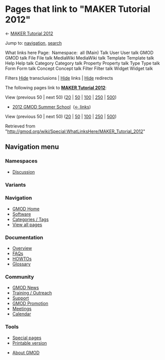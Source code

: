 <div id="mw-page-base" class="noprint">

</div>

<div id="mw-head-base" class="noprint">

</div>

<div id="content" class="mw-body" role="main">

<span id="top"></span>

<div id="mw-js-message" style="display:none;">

</div>



# <span dir="auto">Pages that link to "MAKER Tutorial 2012"</span>

<div id="bodyContent">

<div id="contentSub">

← [MAKER Tutorial 2012](/wiki/MAKER_Tutorial_2012 "MAKER Tutorial 2012")

</div>

<div id="jump-to-nav" class="mw-jump">

Jump to: [navigation](#mw-navigation), [search](#p-search)

</div>

<div id="mw-content-text">

What links here Page:  Namespace:  all (Main) Talk User User talk GMOD
GMOD talk File File talk MediaWiki MediaWiki talk Template Template talk
Help Help talk Category Category talk Property Property talk Type Type
talk Form Form talk Concept Concept talk Filter Filter talk Widget
Widget talk

Filters
[Hide](/mediawiki/index.php?title=Special:WhatLinksHere/MAKER_Tutorial_2012&hidetrans=1 "Special:WhatLinksHere/MAKER Tutorial 2012")
transclusions \|
[Hide](/mediawiki/index.php?title=Special:WhatLinksHere/MAKER_Tutorial_2012&hidelinks=1 "Special:WhatLinksHere/MAKER Tutorial 2012")
links \|
[Hide](/mediawiki/index.php?title=Special:WhatLinksHere/MAKER_Tutorial_2012&hideredirs=1 "Special:WhatLinksHere/MAKER Tutorial 2012")
redirects

The following pages link to **[MAKER Tutorial
2012](/wiki/MAKER_Tutorial_2012 "MAKER Tutorial 2012")**:

View (previous 50 \| next 50)
([20](/mediawiki/index.php?title=Special:WhatLinksHere/MAKER_Tutorial_2012&limit=20 "Special:WhatLinksHere/MAKER Tutorial 2012")
\|
[50](/mediawiki/index.php?title=Special:WhatLinksHere/MAKER_Tutorial_2012&limit=50 "Special:WhatLinksHere/MAKER Tutorial 2012")
\|
[100](/mediawiki/index.php?title=Special:WhatLinksHere/MAKER_Tutorial_2012&limit=100 "Special:WhatLinksHere/MAKER Tutorial 2012")
\|
[250](/mediawiki/index.php?title=Special:WhatLinksHere/MAKER_Tutorial_2012&limit=250 "Special:WhatLinksHere/MAKER Tutorial 2012")
\|
[500](/mediawiki/index.php?title=Special:WhatLinksHere/MAKER_Tutorial_2012&limit=500 "Special:WhatLinksHere/MAKER Tutorial 2012"))

- [2012 GMOD Summer
  School](/wiki/2012_GMOD_Summer_School "2012 GMOD Summer School") ‎
  <span class="mw-whatlinkshere-tools">([←
  links](/mediawiki/index.php?title=Special:WhatLinksHere&target=2012+GMOD+Summer+School "Special:WhatLinksHere"))</span>

View (previous 50 \| next 50)
([20](/mediawiki/index.php?title=Special:WhatLinksHere/MAKER_Tutorial_2012&limit=20 "Special:WhatLinksHere/MAKER Tutorial 2012")
\|
[50](/mediawiki/index.php?title=Special:WhatLinksHere/MAKER_Tutorial_2012&limit=50 "Special:WhatLinksHere/MAKER Tutorial 2012")
\|
[100](/mediawiki/index.php?title=Special:WhatLinksHere/MAKER_Tutorial_2012&limit=100 "Special:WhatLinksHere/MAKER Tutorial 2012")
\|
[250](/mediawiki/index.php?title=Special:WhatLinksHere/MAKER_Tutorial_2012&limit=250 "Special:WhatLinksHere/MAKER Tutorial 2012")
\|
[500](/mediawiki/index.php?title=Special:WhatLinksHere/MAKER_Tutorial_2012&limit=500 "Special:WhatLinksHere/MAKER Tutorial 2012"))

</div>

<div class="printfooter">

Retrieved from
"<http://gmod.org/wiki/Special:WhatLinksHere/MAKER_Tutorial_2012>"

</div>

<div id="catlinks" class="catlinks catlinks-allhidden">

</div>

<div class="visualClear">

</div>

</div>

</div>

<div id="mw-navigation">

## Navigation menu

<div id="mw-head">



<div id="left-navigation">

<div id="p-namespaces" class="vectorTabs" role="navigation"
aria-labelledby="p-namespaces-label">

### Namespaces


- <span id="ca-talk"><a
  href="/mediawiki/index.php?title=Talk:MAKER_Tutorial_2012&amp;action=edit&amp;redlink=1"
  accesskey="t"
  title="Discussion about the content page [t]">Discussion</a></span>

</div>

<div id="p-variants" class="vectorMenu emptyPortlet" role="navigation"
aria-labelledby="p-variants-label">

### 

### Variants[](#)

<div class="menu">

</div>

</div>

</div>





</div>

</div>

</div>

<div id="mw-panel">

<div id="p-logo" role="banner">

<a href="/wiki/Main_Page"
style="background-image: url(http://gmod.org/images/GMOD-cogs.png);"
title="Visit the main page"></a>

</div>

<div id="p-Navigation" class="portal" role="navigation"
aria-labelledby="p-Navigation-label">

### Navigation

<div class="body">

- <span id="n-GMOD-Home">[GMOD Home](/wiki/Main_Page)</span>
- <span id="n-Software">[Software](/wiki/GMOD_Components)</span>
- <span id="n-Categories-.2F-Tags">[Categories /
  Tags](/wiki/Categories)</span>
- <span id="n-View-all-pages">[View all
  pages](/wiki/Special:AllPages)</span>

</div>

</div>

<div id="p-Documentation" class="portal" role="navigation"
aria-labelledby="p-Documentation-label">

### Documentation

<div class="body">

- <span id="n-Overview">[Overview](/wiki/Overview)</span>
- <span id="n-FAQs">[FAQs](/wiki/Category:FAQ)</span>
- <span id="n-HOWTOs">[HOWTOs](/wiki/Category:HOWTO)</span>
- <span id="n-Glossary">[Glossary](/wiki/Glossary)</span>

</div>

</div>

<div id="p-Community" class="portal" role="navigation"
aria-labelledby="p-Community-label">

### Community

<div class="body">

- <span id="n-GMOD-News">[GMOD News](/wiki/GMOD_News)</span>
- <span id="n-Training-.2F-Outreach">[Training /
  Outreach](/wiki/Training_and_Outreach)</span>
- <span id="n-Support">[Support](/wiki/Support)</span>
- <span id="n-GMOD-Promotion">[GMOD
  Promotion](/wiki/GMOD_Promotion)</span>
- <span id="n-Meetings">[Meetings](/wiki/Meetings)</span>
- <span id="n-Calendar">[Calendar](/wiki/Calendar)</span>

</div>

</div>

<div id="p-tb" class="portal" role="navigation"
aria-labelledby="p-tb-label">

### Tools

<div class="body">

- <span id="t-specialpages"><a href="/wiki/Special:SpecialPages" accesskey="q"
  title="A list of all special pages [q]">Special pages</a></span>
- <span id="t-print"><a
  href="/mediawiki/index.php?title=Special:WhatLinksHere/MAKER_Tutorial_2012&amp;printable=yes"
  rel="alternate" accesskey="p"
  title="Printable version of this page [p]">Printable version</a></span>

</div>

</div>

</div>

</div>

<div id="footer" role="contentinfo">

- <span id="footer-places-about">[About
  GMOD](/wiki/GMOD:About "GMOD:About")</span>

<!-- -->






</div>
